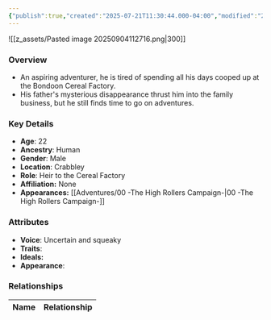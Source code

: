 ```yaml
---
{"publish":true,"created":"2025-07-21T11:30:44.000-04:00","modified":"2025-09-04T11:29:34.095-04:00","published":"2025-09-04T11:29:34.095-04:00","cssclasses":"","Age":"22","Ancestry":"Human","Gender":"Male","Location":["Crabbley"],"Role":["Heir to the Cereal Factory"],"Affiliation":["None"],"Appearances":["[[00 -The High Rollers Campaign-]]"]}
---
```



![[z_assets/Pasted image 20250904112716.png|300]]

### Overview
- An aspiring adventurer, he is tired of spending all his days cooped up at the Bondoon Cereal Factory.
- His father's mysterious disappearance thrust him into the family business, but he still finds time to go on adventures.


### Key Details
- **Age**: 22
- **Ancestry**: Human
- **Gender**: Male
- **Location**: Crabbley
- **Role**: Heir to the Cereal Factory
- **Affiliation:** None
- **Appearances:** [[Adventures/00 -The High Rollers Campaign-\|00 -The High Rollers Campaign-]]

### Attributes
- **Voice**: Uncertain and squeaky
- **Traits**: 
- **Ideals:** 
- **Appearance**:

### Relationships

| Name  | Relationship |
| ----- | ------------ |
